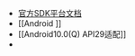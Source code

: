 - [官方SDK平台文档](https://developer.android.com/studio/releases/platforms?hl=zh-cn)
- [[Android ]]
- [[Android10.0(Q) API29适配]]
-